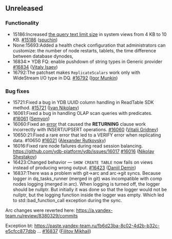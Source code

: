 ## Unreleased

### Functionality
* 15186:Increased [the query text limit size](../dev/system-views#query-metrics) in system views from 4 KB to 10 KB. [#15186](https://github.com/ydb-platform/ydb/pull/15186) ([spuchin](https://github.com/spuchin))
* None:15693:Added a health check configuration that administrators can customize: the number of node restarts, tablets, the time difference between database dynodes,
* 16834:* YDB FQ: enable pushdown of string types in Generic provider [#16834](https://github.com/ydb-platform/ydb/pull/16834) ([Vitaly Isaev](https://github.com/vitalyisaev2))
* 16792:The patchset makes `ReplicateScalars` work only with WideStream I/O type in DQ. [#16792](https://github.com/ydb-platform/ydb/pull/16792) ([Igor Munkin](https://github.com/igormunkin))

### Bug fixes
* 15721:Fixed a bug in YDB UUID column handling in ReadTable SDK method. [#15721](https://github.com/ydb-platform/ydb/pull/15721) ([Ivan Nikolaev](https://github.com/lex007in))
* 16061:Fixed a bug in handling OLAP scan queries with predicates. [#16061](https://github.com/ydb-platform/ydb/pull/16061) ([Semyon](https://github.com/swalrus1))
* 16060:Fixed an [error](https://github.com/ydb-platform/ydb/issues/15551) that caused the **RETURNING** clause  work incorrectly with INSERT/UPSERT operations. [#16060](https://github.com/ydb-platform/ydb/pull/16060) ([Vitalii Gridnev](https://github.com/gridnevvvit))
* 10650:21:Fixed a rare error that led to a VERIFY error when replicating data. #10650 [#16021](https://github.com/ydb-platform/ydb/pull/16021) ([Alexander Rutkovsky](https://github.com/alexvru))
* 16016:Fixed rare node failures during read session balancing. https://github.com/ydb-platform/ydb/issues/16017 [#16016](https://github.com/ydb-platform/ydb/pull/16016) ([Nikolay Shestakov](https://github.com/nshestakov))
* 16423:Changed behavior — `SHOW CREATE TABLE` now fails on views instead of producing wrong output. [#16423](https://github.com/ydb-platform/ydb/pull/16423) ([Daniil Demin](https://github.com/jepett0))
* 16837:There was a problem with git->arc and arc->git syncs. Because logger in dq_tasks_runner (merged in git) was incompatible with comp nodes logging (merged in arc). When logging is turned off, the logger should be nullptr. But initially it was done so that the logger would not be nullptr, but the logging function inside the logger was empty. Which led to std::bad_function_call exception during the sync.

Arc changes were reverted here: https://a.yandex-team.ru/review/8380329/commits

Exception bt: https://paste.yandex-team.ru/fb6d23ba-8c02-4d2b-b32c-e5cfcc877dbb
... [#16837](https://github.com/ydb-platform/ydb/pull/16837) ([Filitov Mikhail](https://github.com/lll-phill-lll))

